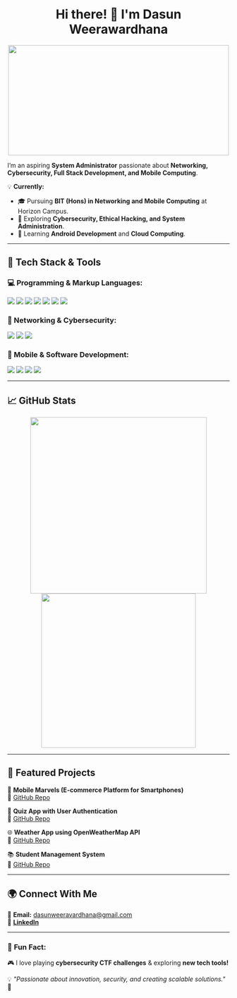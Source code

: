 <h1 align="center">Hi there! 👋 I'm Dasun Weerawardhana</h1>

<p align="center">
  <img src="https://media.giphy.com/media/qgQUggAC3Pfv687qPC/giphy.gif" width="500" height="250">
</p>

I’m an aspiring **System Administrator** passionate about **Networking, Cybersecurity, Full Stack Development, and Mobile Computing**.  

💡 **Currently:**  
- 🎓 Pursuing **BIT (Hons) in Networking and Mobile Computing** at Horizon Campus.  
- 🔎 Exploring **Cybersecurity, Ethical Hacking, and System Administration**.  
- 🚀 Learning **Android Development** and **Cloud Computing**.  

---

## 🔧 **Tech Stack & Tools**  
### **💻 Programming & Markup Languages:**  
<p align="left">
  <img src="https://img.shields.io/badge/-JavaScript-F7DF1E?logo=javascript&logoColor=black">
  <img src="https://img.shields.io/badge/-C%23-239120?logo=csharp&logoColor=white">
  <img src="https://img.shields.io/badge/-C++-00599C?logo=c%2B%2B&logoColor=white">
  <img src="https://img.shields.io/badge/-PHP-777BB4?logo=php&logoColor=white">
  <img src="https://img.shields.io/badge/-MySQL-4479A1?logo=mysql&logoColor=white">
  <img src="https://img.shields.io/badge/-HTML5-E34F26?logo=html5&logoColor=white">
  <img src="https://img.shields.io/badge/-CSS3-1572B6?logo=css3&logoColor=white">
</p>

### **📡 Networking & Cybersecurity:**  
<p align="left">
  <img src="https://img.shields.io/badge/-Cisco_Packet_Tracer-1BA0D7?logo=cisco&logoColor=white">
  <img src="https://img.shields.io/badge/-Wireshark-1679A7?logo=wireshark&logoColor=white">
  <img src="https://img.shields.io/badge/-Linux-FCC624?logo=linux&logoColor=black">
</p>

### **📱 Mobile & Software Development:**  
<p align="left">
  <img src="https://img.shields.io/badge/-Android_Studio-3DDC84?logo=android&logoColor=black">
  <img src="https://img.shields.io/badge/-React-61DAFB?logo=react&logoColor=black">
  <img src="https://img.shields.io/badge/-Git-F05032?logo=git&logoColor=white">
  <img src="https://img.shields.io/badge/-GitHub-181717?logo=github&logoColor=white">
</p>

---

## 📈 **GitHub Stats**
<p align="center">
  <img src="https://github-readme-stats.vercel.app/api?username=Dasunwee&show_icons=true&theme=radical" width="400">
  <img src="https://github-readme-stats.vercel.app/api/top-langs/?username=Dasunwee&layout=compact&theme=radical" width="350">
</p>

---

## 🌟 **Featured Projects**
🚀 **Mobile Marvels (E-commerce Platform for Smartphones)**  
🔗 [GitHub Repo](https://github.com/Dasunwee/Mobile-Marvels---Full-Stack-E-commerce-Website.git)

📝 **Quiz App with User Authentication**  
🔗 [GitHub Repo](https://github.com/Dasunwee/displays-the-current-weather.git)

🌐 **Weather App using OpenWeatherMap API**  
🔗 [GitHub Repo](https://github.com/Dasunwee/displays-the-current-weather.git)  

📚 **Student Management System**  
🔗 [GitHub Repo](https://github.com/Dasunwee/StudentManagementSystem-ITBNM-2211-0194.git)  

---

## 🌍 **Connect With Me**
📧 **Email:** dasunweeravardhana@gmail.com  
🔗 **[LinkedIn](https://www.linkedin.com/in/dasunweerawardhana/)**  

---

### 🚀 **Fun Fact:**
🎮 I love playing **cybersecurity CTF challenges** & exploring **new tech tools!**  

💡 *"Passionate about innovation, security, and creating scalable solutions."* 🚀  
